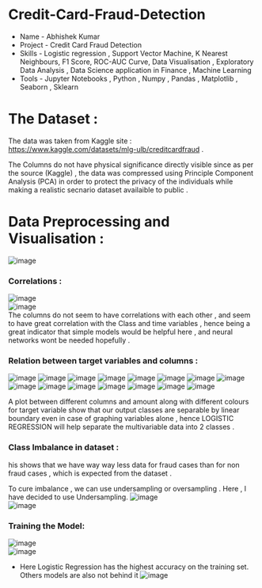 # Credit-Card-Fraud-Detection
- Name - Abhishek Kumar
- Project - Credit Card Fraud Detection
- Skills - Logistic regression , Support Vector Machine, K Nearest Neighbours, F1 Score, ROC-AUC Curve, Data Visualisation , Exploratory Data Analysis , Data Science application in Finance , Machine Learning
- Tools -  Jupyter Notebooks , Python , Numpy , Pandas , Matplotlib , Seaborn , Sklearn
# The Dataset :
The data was taken from Kaggle site : https://www.kaggle.com/datasets/mlg-ulb/creditcardfraud .

The Columns do not have physical significance directly visible since as per the source (Kaggle) , the data was compressed using Principle Component Analysis (PCA) in order to protect the privacy of the individuals while making a realistic secnario dataset availaible to public .
# Data Preprocessing and Visualisation :
![image](https://github.com/user-attachments/assets/74ebd2ce-0a05-4999-ad69-810b13d3649a)
### Correlations :
![image](https://github.com/user-attachments/assets/67ec205c-86ed-4aaa-b75c-6b9b27270308)  
![image](https://github.com/user-attachments/assets/51b8116b-eae0-4778-8650-f3e20306477d)  
The columns do not seem to have correlations with each other , and seem to have great correlation with the Class and time variables , hence being a great indicator that simple models would be helpful here , and neural networks wont be needed hopefully .
### Relation between target variables and columns :
![image](https://github.com/user-attachments/assets/d8fe9001-6b09-43b2-b565-c0ddee56930d)
![image](https://github.com/user-attachments/assets/abc5616f-034f-4461-b2de-239eaf64a172)
![image](https://github.com/user-attachments/assets/ea3a8da2-c877-4c45-8e35-3765ba8bdb1d)
![image](https://github.com/user-attachments/assets/da0edda1-a106-41b7-a0ce-4147a8699876)
![image](https://github.com/user-attachments/assets/8cc811c3-62e0-4ff0-a5e3-6980eedc0c35)
![image](https://github.com/user-attachments/assets/8a687a11-fdf8-4df2-a487-c99fad6e9af2)
![image](https://github.com/user-attachments/assets/80681bea-2f13-4590-8811-5ff8ee70aadf)
![image](https://github.com/user-attachments/assets/04ae5a39-ca3f-4d99-a111-01b9a5c2ae76)
![image](https://github.com/user-attachments/assets/524a8979-144c-4cc9-b1e2-b7e8dd01bfee)
![image](https://github.com/user-attachments/assets/3b429dc7-3d69-4523-b47b-85bede819131)
![image](https://github.com/user-attachments/assets/619d16d8-aa6e-4e51-81f5-aa6bed3eef41)
![image](https://github.com/user-attachments/assets/58e5375a-df1e-4f56-b560-405c08f3c37a)
![image](https://github.com/user-attachments/assets/e7d63da0-a37f-4b24-8945-6a83c9e5434b)
![image](https://github.com/user-attachments/assets/51adba6a-60c9-4e34-8ff8-db74b2bbea09)
![image](https://github.com/user-attachments/assets/ce8937c4-b813-4935-9ccf-1c2f3785feb3)

A plot between different columns and amount along with different colours for target variable show that our output classes are separable by linear boundary even in case of graphing variables alone , hence LOGISTIC REGRESSION will help separate the multivariable data into 2 classes .
### Class Imbalance in dataset :

his shows that we have way way less data for fraud cases than for non fraud cases , which is expected from the dataset .

To cure imbalance , we can use undersampling or oversampling . Here , I have decided to use Undersampling.
![image](https://github.com/user-attachments/assets/d61533c7-abee-42b4-8bbc-912bd6abffe8)  
![image](https://github.com/user-attachments/assets/b293c459-e98e-404d-aa46-cac498ea4867)
### Training the Model:
![image](https://github.com/user-attachments/assets/83d64437-69f2-4996-857d-f670d60ca5c4)  
![image](https://github.com/user-attachments/assets/41120916-134a-444c-8507-263c2624597d)
- Here Logistic Regression has the highest accuracy on the training set. Others models are also not behind it
![image](https://github.com/user-attachments/assets/ac08364b-ae7b-4bcf-a610-d43b0253d0bf)







